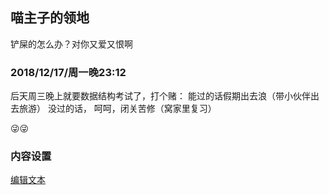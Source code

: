 ## 喵主子的领地


铲屎的怎么办？对你又爱又恨啊



### 2018/12/17/周一晚23:12

后天周三晚上就要数据结构考试了，打个赌：
能过的话假期出去浪（带小伙伴出去旅游）
没过的话，
呵呵，闭关苦修（窝家里复习）











😜😜
### 内容设置
 [编辑文本](https://github.com/knot-ido/bk/edit/master/README.md) 

